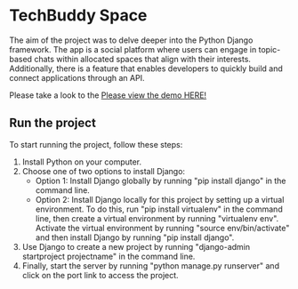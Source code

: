 # TechBuddy Space

The aim of the project was to delve deeper into the Python Django framework. The app is a social platform where users can engage in topic-based chats within allocated spaces that align with their interests. Additionally, there is a feature that enables developers to quickly build and connect applications through an API.

Please take a look to the [Please view the demo HERE!](https://youtu.be/dByv07HMY50)

## Run the project

To start running the project, follow these steps:

1. Install Python on your computer.
2. Choose one of two options to install Django:
   - Option 1: Install Django globally by running "pip install django" in the command line.
   - Option 2: Install Django locally for this project by setting up a virtual environment. To do this, run "pip install virtualenv" in the command line, then create a virtual environment by running "virtualenv env". Activate the virtual environment by running "source env/bin/activate" and then install Django by running "pip install django".
3. Use Django to create a new project by running "django-admin startproject projectname" in the command line.
4. Finally, start the server by running "python manage.py runserver" and click on the port link to access the project.

